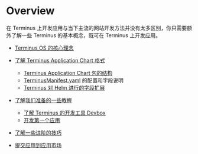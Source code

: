 # Overview

在 Terminus 上开发应用与当下主流的网站开发方法并没有太多区别，你只需要额外了解一些 Terminus 的基本概念，既可在 Terminus 上开发应用。

- [Terminus OS 的核心理念](../../overview/terminus/overview.md)
- [了解 Terminus Application Chart 格式](./package/chart.md)

  - [Terminus Application Chart 包的结构](./package/chart.md)
  - [TerminusManifest.yaml](./package/manifest.md) 的配置和字段说明
  - [Terminus 对 Helm 进行的字段扩展](./package/extension.md)

- [了解我们准备的一些教程](./tutorial/index.md)
  - [了解 Terminus 的开发工具 Devbox](./tutorial/devbox.md)
  - [开发第一个应用](./tutorial/note/index.md)
- [了解一些进阶的技巧](./advanced/index.md)
- [提交应用到应用市场](./submit/index.md)
